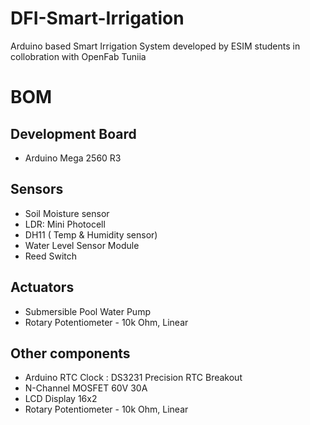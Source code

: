# DFI-Smart-Irrigation

Arduino based Smart Irrigation System developed by ESIM students in collobration with OpenFab Tuniia

# BOM
## Development Board
- Arduino Mega 2560 R3

## Sensors

- Soil Moisture sensor
- LDR: Mini Photocell
- DH11 ( Temp & Humidity sensor)
- Water Level Sensor Module
- Reed Switch

## Actuators
- Submersible Pool Water Pump
- Rotary Potentiometer - 10k Ohm, Linear

## Other components 
- Arduino RTC Clock : DS3231 Precision RTC Breakout
- N-Channel MOSFET 60V 30A
- LCD Display 16x2
- Rotary Potentiometer - 10k Ohm, Linear
